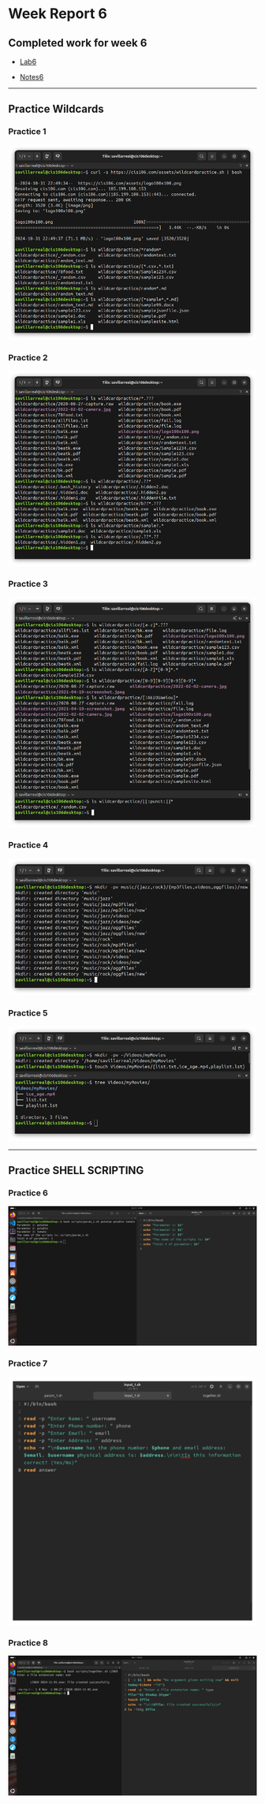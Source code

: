 # Week Report 6

## Completed work for week 6

* [Lab6](https://github.com/savillanux23/cis106/blob/main/labs/lab6/lab6.md)

* [Notes6](https://github.com/savillanux23/cis106/blob/main/notes/notes6/notes6.md)

<hr>

## Practice Wildcards
### Practice 1

![Screenshot of Practice 1](P6.1.png)

### Practice 2

![Screenshot of Practice 2](P6.2.png)

### Practice 3

![Screenshot of Practice 3](P6.3.png)

### Practice 4

![Screenshot of Practice 4](P6.4.png)

### Practice 5

![Screenshot of Practice 5](P6.5.png)

<hr>

## Practice SHELL SCRIPTING

### Practice 6

![Screenshot of Practice 2](P6.6.png)

### Practice 7

![Screenshot of Practice 3](P6.7.png)

### Practice 8

![Screenshot of Practice 5](P6.8.png)

